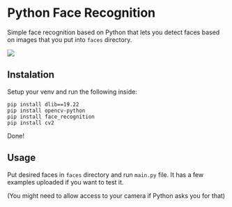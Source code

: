 # Python Face Recognition

Simple face recognition based on Python that lets you detect faces based on images that you put into `faces` directory.

![](https://github.com/siwicki/python-face-recognition/blob/main/face-recognition.gif)

## Instalation

Setup your venv and run the following inside:

```
pip install dlib==19.22
pip install opencv-python
pip install face_recognition
pip install cv2
```

Done!

## Usage

Put desired faces in `faces` directory and run `main.py` file. It has a few examples uploaded if you want to test it.

(You might need to allow access to your camera if Python asks you for that)
